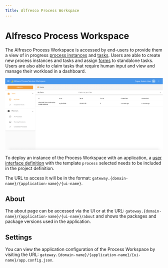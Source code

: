 ```yaml
---
Title: Alfresco Process Workspace
---
```


# Alfresco Process Workspace
The Alfresco Process Workspace is accessed by end-users to provide them a view of in progress [process instances](../workspace/workspace-processes.md) and [tasks](../workspace/workspace-tasks.md). Users are able to create new process instances and tasks and assign [forms](../modeling/modeling-forms/README.md) to standalone tasks. Users are also able to claim tasks that require human input and view and manage their workload in a dashboard.

![Process Workspace section view](../images/workspace-elements.png)

To deploy an instance of the Process Workspace with an application, a [user interface definition](../modeling/modeling-interfaces.md) with the template `process` selected needs to be included in the project definition.

The URL to access it will be in the format: `gateway.{domain-name}/{application-name}/{ui-name}`. 

## About
The about page can be accessed via the UI or at the URL: `gateway.{domain-name}/{application-name}/{ui-name}/about` and shows the packages and package versions used in the application. 

## Settings
You can view the application configuration of the Process Workspace by visiting the URL: `gateway.{domain-name}/{application-name}/{ui-name}/app.config.json`.

